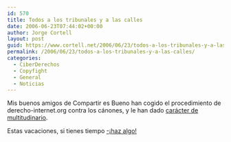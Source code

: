 ```yaml
---
id: 570
title: Todos a los tribunales y a las calles
date: 2006-06-23T07:44:02+00:00
author: Jorge Cortell
layout: post
guid: https://www.cortell.net/2006/06/23/todos-a-los-tribunales-y-a-las-calles/
permalink: /2006/06/23/todos-a-los-tribunales-y-a-las-calles/
categories:
  - CiberDerechos
  - Copyfight
  - General
  - Noticias
---
```

Mis buenos amigos de Compartir es Bueno han cogido el procedimiento de derecho-internet.org contra los cánones, y le han dado <a target="_blank" title="Demandas y concentraciones" href="https://compartiresbueno.net/index.php/2006/06/04/demanda-el-canon-de-cds/">carácter de multitudinario</a>.

Estas vacaciones, si tienes tiempo <a target="_blank" title="Demandas y concentraciones" href="https://compartiresbueno.net/index.php/2006/06/04/demanda-el-canon-de-cds/">-¡haz algo!</a>